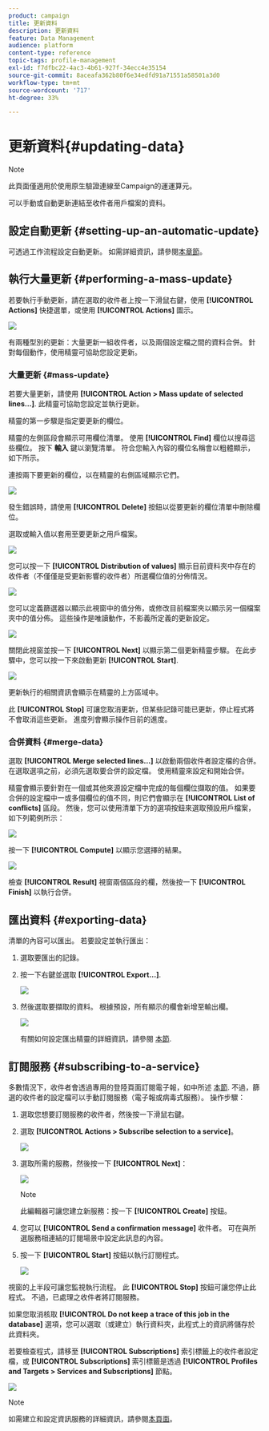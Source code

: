```yaml
---
product: campaign
title: 更新資料
description: 更新資料
feature: Data Management
audience: platform
content-type: reference
topic-tags: profile-management
exl-id: f7dfbc22-4ac3-4b61-927f-34ecc4e35154
source-git-commit: 8aceafa362b80f6e34edfd91a71551a58501a3d0
workflow-type: tm+mt
source-wordcount: '717'
ht-degree: 33%

---
```


# 更新資料{#updating-data}

>[!NOTE]
>
>此頁面僅適用於使用原生驗證連線至Campaign的運運算元。

可以手動或自動更新連結至收件者用戶檔案的資料。

## 設定自動更新 {#setting-up-an-automatic-update}

可透過工作流程設定自動更新。 如需詳細資訊，請參閱[本章節](../../workflow/using/update-data.md)。

## 執行大量更新 {#performing-a-mass-update}

若要執行手動更新，請在選取的收件者上按一下滑鼠右鍵，使用 **[!UICONTROL Actions]** 快捷選單，或使用 **[!UICONTROL Actions]** 圖示。

![](assets/s_ncs_user_action_icon.png)

有兩種型別的更新：大量更新一組收件者，以及兩個設定檔之間的資料合併。 針對每個動作，使用精靈可協助您設定更新。

### 大量更新 {#mass-update}

若要大量更新，請使用 **[!UICONTROL Action > Mass update of selected lines...]**. 此精靈可協助您設定並執行更新。

精靈的第一步驟是指定要更新的欄位。

精靈的左側區段會顯示可用欄位清單。 使用 **[!UICONTROL Find]** 欄位以搜尋這些欄位。 按下 **輸入** 鍵以瀏覽清單。 符合您輸入內容的欄位名稱會以粗體顯示，如下所示。

連按兩下要更新的欄位，以在精靈的右側區域顯示它們。

![](assets/s_ncs_user_update_wizard01_1.png)

發生錯誤時，請使用 **[!UICONTROL Delete]** 按鈕以從要更新的欄位清單中刪除欄位。

選取或輸入值以套用至要更新之用戶檔案。

![](assets/s_ncs_user_update_wizard01_12.png)

您可以按一下 **[!UICONTROL Distribution of values]** 顯示目前資料夾中存在的收件者（不僅僅是受更新影響的收件者）所選欄位值的分佈情況。

![](assets/s_ncs_user_update_wizard01_2.png)

您可以定義篩選器以顯示此視窗中的值分佈，或修改目前檔案夾以顯示另一個檔案夾中的值分佈。 這些操作是唯讀動作，不影義所定義的更新設定。

![](assets/s_ncs_user_update_wizard01_3.png)

關閉此視窗並按一下 **[!UICONTROL Next]** 以顯示第二個更新精靈步驟。 在此步驟中，您可以按一下來啟動更新 **[!UICONTROL Start]**.

![](assets/s_ncs_user_update_wizard01_4.png)

更新執行的相關資訊會顯示在精靈的上方區域中。

此 **[!UICONTROL Stop]** 可讓您取消更新，但某些記錄可能已更新，停止程式將不會取消這些更新。 進度列會顯示操作目前的進度。

### 合併資料 {#merge-data}

選取 **[!UICONTROL Merge selected lines...]** 以啟動兩個收件者設定檔的合併。 在選取選項之前，必須先選取要合併的設定檔。 使用精靈來設定和開始合併。

精靈會顯示要針對在一個或其他來源設定檔中完成的每個欄位擷取的值。 如果要合併的設定檔中一或多個欄位的值不同，則它們會顯示在 **[!UICONTROL List of conflicts]** 區段。 然後，您可以使用清單下方的選項按鈕來選取預設用戶檔案，如下列範例所示：

![](assets/s_ncs_user_merge_wizard01_1.png)

按一下 **[!UICONTROL Compute]** 以顯示您選擇的結果。

![](assets/s_ncs_user_merge_wizard01_2.png)

檢查 **[!UICONTROL Result]** 視窗兩個區段的欄，然後按一下 **[!UICONTROL Finish]** 以執行合併。

## 匯出資料 {#exporting-data}

清單的內容可以匯出。 若要設定並執行匯出：

1. 選取要匯出的記錄。
1. 按一下右鍵並選取 **[!UICONTROL Export...]**.

   ![](assets/s_ncs_user_export_list.png)

1. 然後選取要擷取的資料。 根據預設，所有顯示的欄會新增至輸出欄。

   ![](assets/s_ncs_user_export_list_start.png)

   有關如何設定匯出精靈的詳細資訊，請參閱 [本節](../../platform/using/executing-export-jobs.md).

## 訂閱服務 {#subscribing-to-a-service}

多數情況下，收件者會透過專用的登陸頁面訂閱電子報，如中所述 [本節](../../delivery/using/managing-subscriptions.md). 不過，篩選的收件者的設定檔可以手動訂閱服務（電子報或病毒式服務）。 操作步驟：

1. 選取您想要訂閱服務的收件者，然後按一下滑鼠右鍵。
1. 選取 **[!UICONTROL Actions > Subscribe selection to a service]**。

   ![](assets/s_ncs_user_selection_subscribe_service.png)

1. 選取所需的服務，然後按一下 **[!UICONTROL Next]**：

   ![](assets/s_ncs_user_selection_subscribe_service_2.png)

   >[!NOTE]
   >
   >此編輯器可讓您建立新服務：按一下 **[!UICONTROL Create]** 按鈕。

1. 您可以 **[!UICONTROL Send a confirmation message]** 收件者。 可在與所選服務相連結的訂閱場景中設定此訊息的內容。
1. 按一下 **[!UICONTROL Start]** 按鈕以執行訂閱程式。

   ![](assets/s_ncs_user_selection_subscribe_service_3.png)

視窗的上半段可讓您監視執行流程。 此 **[!UICONTROL Stop]** 按鈕可讓您停止此程式。 不過，已處理之收件者將訂閱服務。

如果您取消核取 **[!UICONTROL Do not keep a trace of this job in the database]** 選項，您可以選取（或建立）執行資料夾，此程式上的資訊將儲存於此資料夾。

若要檢查程式，請移至 **[!UICONTROL Subscriptions]** 索引標籤上的收件者設定檔，或 **[!UICONTROL Subscriptions]** 索引標籤是透過 **[!UICONTROL Profiles and Targets > Services and Subscriptions]** 節點。

![](assets/s_ncs_user_selection_subscribe_service_4.png)

>[!NOTE]
>
>如需建立和設定資訊服務的詳細資訊，請參閱[本頁面](../../delivery/using/managing-subscriptions.md)。
